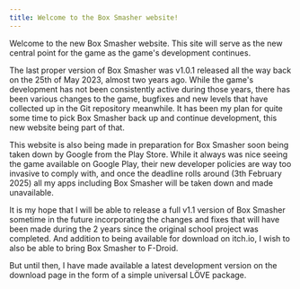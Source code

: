 ```yaml
---
title: Welcome to the Box Smasher website!
---
```


Welcome to the new Box Smasher website. This site will serve as the new central point for the game as the game's development continues.

<!--more-->

The last proper version of Box Smasher was v1.0.1 released all the way back on the 25th of May 2023, almost two years ago. While the game's development has not been consistently active during those years, there has been various changes to the game, bugfixes and new levels that have collected up in the Git repository meanwhile. It has been my plan for quite some time to pick Box Smasher back up and continue development, this new website being part of that.

This website is also being made in preparation for Box Smasher soon being taken down by Google from the Play Store. While it always was nice seeing the game available on Google Play, their new developer policies are way too invasive to comply with, and once the deadline rolls around (3th February 2025) all my apps including Box Smasher will be taken down and made unavailable.

It is my hope that I will be able to release a full v1.1 version of Box Smasher sometime in the future incorporating the changes and fixes that will have been made during the 2 years since the original school project was completed. And addition to being available for download on itch.io, I wish to also be able to bring Box Smasher to F-Droid.

But until then, I have made available a latest development version on the download page in the form of a simple universal LÖVE package.
